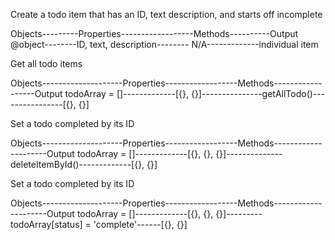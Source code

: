 Create a todo item that has an ID, text description, and starts off incomplete

Objects---------Properties------------------Methods----------Output
@object--------ID, text, description-------- N/A-------------individual item

Get all todo items

Objects--------------------Properties------------------Methods------------------Output
todoArray = []-------------[{}, {}]---------------getAllTodo()----------------[{}, {}]

Set a todo completed by its ID

Objects--------------------Properties------------------Methods---------------------Output
todoArray = []-------------[{}, {}, {}]--------------deleteItemById()-------------[{}, {}]

Set a todo completed by its ID

Objects--------------------Properties------------------Methods---------------------Output
todoArray = []-------------[{}, {}, {}]---------todoArray[status] = 'complete'------[{}, {}]
